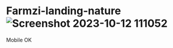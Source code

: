 # Farmzi-landing-nature![Screenshot 2023-10-12 111052](https://github.com/Moonamee/Farmzi-landing-nature/assets/116831065/18dfee6b-e9c3-40c9-9b02-39c6982d83e9)



Mobile OK
